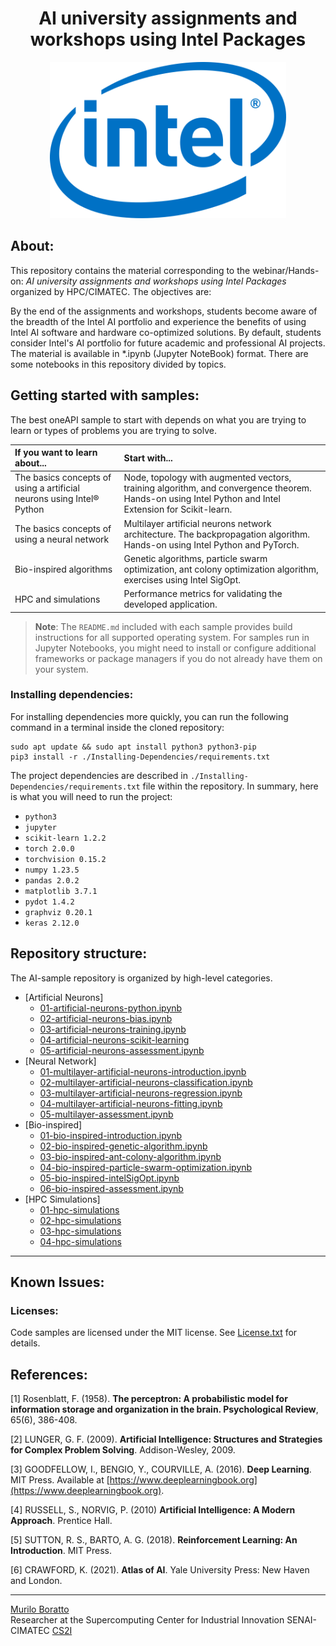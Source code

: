 <h1 align="center"> AI university assignments and workshops using Intel Packages </h1>

<div align="center">
  <img height = "250em" src = "1-Artificial-Neurons/images/logo-intel.jpg">
</div>

## About:

This repository contains the material corresponding to the webinar/Hands-on: _AI university assignments and workshops using Intel Packages_ organized by HPC/CIMATEC. The objectives are:

By the end of the assignments and workshops, students become aware of the breadth of the Intel AI portfolio and experience the benefits of using Intel AI software and hardware co-optimized solutions. By default, students consider Intel's AI portfolio for future academic and professional AI projects. The material is available in \*.ipynb (Jupyter NoteBook) format. There are some notebooks in this repository divided by topics.

## Getting started with samples:

The best oneAPI sample to start with depends on what you are trying to learn or types of problems you are trying to solve.

| If you want to learn about... | Start with...
|:---                           |:---
| The basics concepts of using a artificial neurons using Intel® Python  | Node, topology with augmented vectors, training algorithm, and convergence theorem. Hands-on using Intel Python and Intel Extension for Scikit-learn.
| The basics concepts of using a neural network | Multilayer artificial neurons network architecture. The backpropagation algorithm. Hands-on using Intel Python and PyTorch.
| Bio-inspired algorithms    | Genetic algorithms, particle swarm optimization, ant colony optimization algorithm, exercises using Intel SigOpt.
| HPC and  simulations | Performance metrics for validating the developed application.

>**Note**: The `README.md` included with each sample provides build instructions for all supported operating system. For samples run in Jupyter Notebooks, you might need to install or configure additional frameworks or package managers if you do not already have them on your system.

### Installing dependencies:

For installing dependencies more quickly, you can run the following command in a terminal inside the cloned repository:

    sudo apt update && sudo apt install python3 python3-pip
    pip3 install -r ./Installing-Dependencies/requirements.txt

The project dependencies are described in ```./Installing-Dependencies/requirements.txt``` file within the repository. In summary, here is what you will need to run the project:

- ```python3```
- ```jupyter```
- ```scikit-learn 1.2.2```
- ```torch 2.0.0```
- ```torchvision 0.15.2```
- ```numpy 1.23.5```
- ```pandas 2.0.2```
- ```matplotlib 3.7.1```
- ```pydot 1.4.2```
- ```graphviz 0.20.1```
- ```keras 2.12.0```

## Repository structure:

The AI-sample repository is organized by high-level categories.

- [Artificial Neurons]
  - [01-artificial-neurons-python.ipynb](https://github.com/muriloboratto/AI-university-assignments/blob/master/1-artificial-neurons/01-artificial-neurons-python.ipynb)
  - [02-artificial-neurons-bias.ipynb](https://github.com/muriloboratto/AI-university-assignments/blob/master/1-artificial-neurons/02-artificial-neurons-training.ipynb)
  - [03-artificial-neurons-training.ipynb](https://github.com/muriloboratto/AI-university-assignments/blob/master/1-artificial-neurons/03-percpetron-bias.ipynb)
  - [04-artificial-neurons-scikit-learning](https://github.com/muriloboratto/AI-university-assignments/blob/master/1-artificial-neurons/04-artificial-neurons-scikit-learning.ipynb)
  - [05-artificial-neurons-assessment.ipynb](https://github.com/muriloboratto/AI-university-assignments/blob/master/1-artificial-neurons/05-artificial-neurons-assessment.ipynb)
- [Neural Network]
  - [01-multilayer-artificial-neurons-introduction.ipynb](https://github.com/muriloboratto/AI-university-assignments/blob/master/2-Neural-Network/01-multilayer-artificial-neurons-introduction.ipynb)
  - [02-multilayer-artificial-neurons-classification.ipynb](https://github.com/muriloboratto/AI-university-assignments/blob/master/2-Neural-Network/02-multilayer-artificial-neurons-classification.ipynb)
  - [03-multilayer-artificial-neurons-regression.ipynb](https://github.com/muriloboratto/AI-university-assignments/blob/master/2-Neural-Network/03-multilayer-artificial-neurons-regression.ipynb)
  - [04-multilayer-artificial-neurons-fitting.ipynb](https://github.com/muriloboratto/AI-university-assignments/blob/master/2-Neural-Network/04-multilayer-artificial-neurons-fitting.ipynb)
  - [05-multilayer-assessment.ipynb](https://github.com/muriloboratto/AI-university-assignments/blob/master/2-Neural-Network/05-multilayer-artificial-neurons-classification-regression-assessment.ipynb)
- [Bio-inspired]
  - [01-bio-inspired-introduction.ipynb](https://github.com/muriloboratto/)
  - [02-bio-inspired-genetic-algorithm.ipynb](https://github.com/muriloboratto/)
  - [03-bio-inspired-ant-colony-algorithm.ipynb](https://github.com/muriloboratto/)
  - [04-bio-inspired-particle-swarm-optimization.ipynb](https://github.com/muriloboratto/)
  - [05-bio-inspired-intelSigOpt.ipynb](https://github.com/muriloboratto/)
  - [06-bio-inspired-assessment.ipynb](https://github.com/muriloboratto/)
- [HPC Simulations]
  - [01-hpc-simulations](https://github.com/muriloboratto/)
  - [02-hpc-simulations](https://github.com/muriloboratto/)
  - [03-hpc-simulations](https://github.com/muriloboratto/)
  - [04-hpc-simulations](https://github.com/muriloboratto/) 
---

## Known Issues:

### Licenses:

Code samples are licensed under the MIT license. See [License.txt](https://github.com/oneapi-src/oneAPI-samples/blob/master/License.txt) for details.

## References:

[1] Rosenblatt, F. (1958). **The perceptron: A probabilistic model for information storage and organization in the brain. Psychological Review**, 65(6), 386-408.

[2] LUNGER, G. F. (2009). **Artificial Intelligence: Structures and Strategies for Complex Problem Solving**. Addison-Wesley, 2009.

[3] GOODFELLOW, I., BENGIO, Y., COURVILLE, A. (2016).  **Deep Learning**. MIT Press. Available at [https://www.deeplearningbook.org](https://www.deeplearningbook.org).

[4] RUSSELL, S.,  NORVIG, P. (2010)  **Artificial Intelligence: A Modern Approach**. Prentice Hall.

[5] SUTTON, R. S.,  BARTO, A. G. (2018).  **Reinforcement Learning: An Introduction**.  MIT Press.

[6] CRAWFORD, K. (2021).  **Atlas of AI**. Yale University Press: New Haven and London.


---

[Murilo Boratto](http://lattes.cnpq.br/9222855062709254) <br/>
Researcher at the Supercomputing Center for Industrial Innovation SENAI-CIMATEC [CS2I](https://www.senaicimatec.com.br/) <br/>


